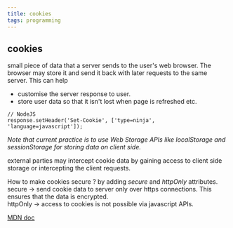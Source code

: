```yaml
---
title: cookies
tags: programming
---
```

## cookies
  small piece of data that a server sends to the user's web browser. The browser may store it and send it back with later requests to the same server. This can help
- customise the server response to user.
- store user data so that it isn't lost when page is refreshed etc.

```
// NodeJS
response.setHeader('Set-Cookie', ['type=ninja', 'language=javascript']);
```

*Note that current practice is to use Web Storage APIs like localStorage and sessionStorage for storing data on client side.*

external parties may intercept cookie data by gaining access to client side storage or intercepting the client requests.

How to make cookies secure ? by adding *secure* and *httpOnly* attributes.
secure -> send cookie data to server only over https connections. This ensures that  the data is encrypted.    
httpOnly -> access to cookies is not possible via javascript APIs.


[MDN doc](https://developer.mozilla.org/en-US/docs/Web/HTTP/Cookies)
